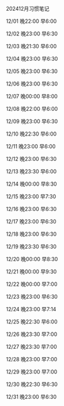 

202412月习惯笔记



12/01      晚22:00    早6:00

12/02      晚23:00    早6:30

12/03      晚21:30    早6:00

12/04      晚23:00    早6:30

12/05      晚23:00    早6:30

12/06      晚23:00    早6:30   

12/07      晚00:00    早8:00  

12/08      晚22:00   早6:00

12/09      晚23:00   早6:30

12/10	   晚22:30   早6:00

12/11      晚23:00    早6:00

12/12      晚23:00    早6:30

12/13      晚23:30    早6:00

12/14      晚00:00    早8:30

12/15      晚23:00    早7:30

12/16      晚23:00    早6:30

12/17      晚23:00     早6:30

12/18      晚23:00     早6:30

12/19      晚23:30     早6:30

12/20   晚00:00     早8:30

12/21   晚00:00     早9:30

12/22   晚00:00     早7:00

12/23   晚23:00     早6:30

12/24   晚23:00     早7:14

12/25   晚22:30     早6:00

12/26   晚23:30     早7:00

12/27   晚23:30     早7:00

12/28   晚23:00     早7:00

12/29   晚23:00     早7:00

12/30   晚22:30     早6:30

12/31   晚23:00     早6:30